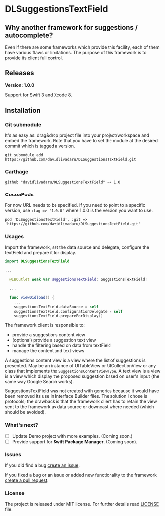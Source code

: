 # DLSuggestionsTextField


## Why another framework for suggestions / autocomplete?

Even if there are some frameworks which provide this facility, each of them have various flaws or limitations. The purpose of this framework is to provide its client full control.

## Releases

**Version: 1.0.0**

Support for Swift 3 and Xcode 8.

## Installation

### Git submodule

It's as easy as: drag&drop project file into your project/workspace and embed the framework. Note that you have to set the module at the desired commit which is tagged a version.

```
git submodule add https://github.com/davidlivadaru/DLSuggestionsTextField.git
```

### Carthage

```
github "davidlivadaru/DLSuggestionsTextField" ~> 1.0
```

### CocoaPods

For now URL needs to be specified.
If you need to point to a specific version, use ```:tag => '1.0.0'``` where 1.0.0 is the version you want to use.

```
pod 'DLSuggestionsTextField', :git => 'https://github.com/davidlivadaru/DLSuggestionsTextField.git'
```

### Usages

Import the framework, set the data source and delegate, configure the textField and prepare it for display.

```Swift
import DLSuggestionsTextField

...

  @IBOutlet weak var suggestionsTextField: SuggestionsTextField!

  ...

  func viewDidload() {
    ...
    suggestionsTextField.dataSource = self
    suggestionsTextField.configurationDelegate = self
    suggestionsTextField.prepareForDisplay()
```

The framework client is responsible to:

* provide a suggestions content view
* (optional) provide a suggestion text view
* handle the filtering based on data from textField
* manage the content and text views

A suggestions content view is a view where the list of suggestions is presented. May be an instance of UITableView or UICollectionView or any class that implements the ` SuggestionsContentViewType `.
A text view is a view is a view which display the proposed suggestion based on user's input (the same way Google Search works).

SuggestionsTextField was not created with generics because it would have been removed its use in Interface Builder files. The solution I chose is protocols; the drawback is that the framework client has to retain the view sent to the framework as data source or downcast where needed (which should be avoided).

### What's next?

- [ ] Update Demo project with more examples. (Coming soon.)
- [ ] Provide support for **Swift Package Manager**. (Coming soon).

### Issues

If you did find a bug [create an issue](https://github.com/davidlivadaru/DLSuggestionsTextField/issues/new).

If you fixed a bug or an issue or added new functionality to the framework [create a pull request](https://github.com/davidlivadaru/DLSuggestionsTextField/compare).

### License

The project is released under MIT license. For further details read [LICENSE](LICENSE) file.